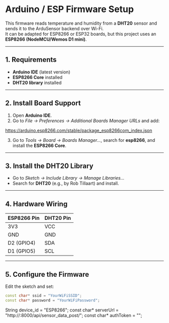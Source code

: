 # Arduino / ESP Firmware Setup

This firmware reads temperature and humidity from a **DHT20** sensor and sends it to the ArduSensor backend over Wi-Fi.  
It can be adapted for ESP8266 or ESP32 boards, but this project uses an **ESP8266 (NodeMCU/Wemos D1 mini)**.

---

## 1. Requirements

- **Arduino IDE** (latest version)  
- **ESP8266 Core** installed  
- **DHT20 library** installed  

---

## 2. Install Board Support

1. Open **Arduino IDE**.  
2. Go to *File → Preferences → Additional Boards Manager URLs* and add:  

https://arduino.esp8266.com/stable/package_esp8266com_index.json

3. Go to *Tools → Board → Boards Manager…*, search for **esp8266**, and install the **ESP8266 Core**.

 ---

## 3. Install the DHT20 Library

- Go to *Sketch → Include Library → Manage Libraries…*  
- Search for **DHT20** (e.g., by Rob Tillaart) and install.  

---

## 4. Hardware Wiring

| ESP8266 Pin | DHT20 Pin |
|-------------|-----------|
| 3V3         | VCC       |
| GND         | GND       |
| D2 (GPIO4)  | SDA       |
| D1 (GPIO5)  | SCL       |

---

## 5. Configure the Firmware

Edit the sketch and set:

```cpp
const char* ssid = "YourWiFiSSID";
const char* password = "YourWiFiPassword";
```

String device_id = "ESP8266";
const char* serverUrl = "http://<server-ip>:8000/api/sensor_data_post/";
const char* authToken = "<device-token>";
